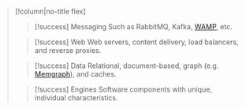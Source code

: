> [!column|no-title flex]
> > [!success] Messaging
> > Such as RabbitMQ, Kafka, [WAMP](https://wamp-proto.org/), etc.
> 
> > [!success] Web
> > Web servers, content delivery, load balancers, and reverse proxies.
> 
> > [!success] Data
> > Relational, document-based, graph (e.g. [Memgraph](https://memgraph.com/)), and caches.
> 
> > [!success] Engines
> > Software components with unique, individual characteristics.


